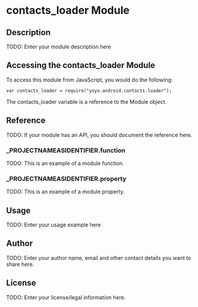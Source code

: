 # contacts_loader Module

## Description

TODO: Enter your module description here

## Accessing the contacts_loader Module

To access this module from JavaScript, you would do the following:

	var contacts_loader = require("yoyo.android.contacts.loader");

The contacts_loader variable is a reference to the Module object.	

## Reference

TODO: If your module has an API, you should document
the reference here.

### ___PROJECTNAMEASIDENTIFIER__.function

TODO: This is an example of a module function.

### ___PROJECTNAMEASIDENTIFIER__.property

TODO: This is an example of a module property.

## Usage

TODO: Enter your usage example here

## Author

TODO: Enter your author name, email and other contact
details you want to share here. 

## License

TODO: Enter your license/legal information here.
